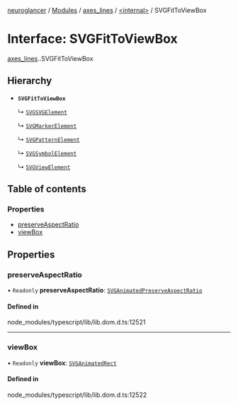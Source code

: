[neuroglancer](../README.md) / [Modules](../modules.md) / [axes\_lines](../modules/axes_lines.md) / [<internal\>](../modules/axes_lines._internal_.md) / SVGFitToViewBox

# Interface: SVGFitToViewBox

[axes_lines](../modules/axes_lines.md).[<internal>](../modules/axes_lines._internal_.md).SVGFitToViewBox

## Hierarchy

- **`SVGFitToViewBox`**

  ↳ [`SVGSVGElement`](axes_lines._internal_.SVGSVGElement.md)

  ↳ [`SVGMarkerElement`](axes_lines._internal_.SVGMarkerElement.md)

  ↳ [`SVGPatternElement`](axes_lines._internal_.SVGPatternElement.md)

  ↳ [`SVGSymbolElement`](axes_lines._internal_.SVGSymbolElement.md)

  ↳ [`SVGViewElement`](axes_lines._internal_.SVGViewElement.md)

## Table of contents

### Properties

- [preserveAspectRatio](axes_lines._internal_.SVGFitToViewBox.md#preserveaspectratio)
- [viewBox](axes_lines._internal_.SVGFitToViewBox.md#viewbox)

## Properties

### preserveAspectRatio

• `Readonly` **preserveAspectRatio**: [`SVGAnimatedPreserveAspectRatio`](../modules/axes_lines._internal_.md#svganimatedpreserveaspectratio)

#### Defined in

node_modules/typescript/lib/lib.dom.d.ts:12521

___

### viewBox

• `Readonly` **viewBox**: [`SVGAnimatedRect`](../modules/axes_lines._internal_.md#svganimatedrect)

#### Defined in

node_modules/typescript/lib/lib.dom.d.ts:12522
